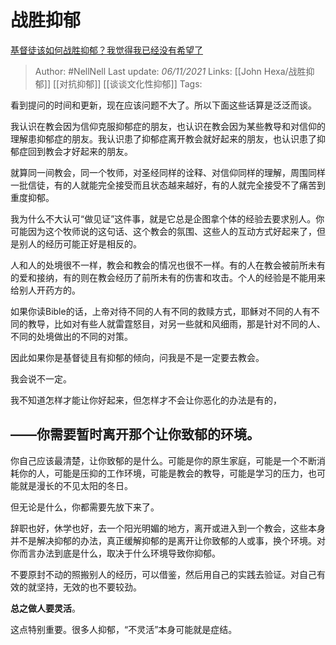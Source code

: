 # 战胜抑郁
[基督徒该如何战胜抑郁？我觉得我已经没有希望了](https://www.zhihu.com/question/41754545/answer/2197913750)

> Author: #NellNell 
Last update: *06/11/2021* 
Links: [[John Hexa/战胜抑郁]] [[对抗抑郁]] [[谈谈文化性抑郁]]
Tags:  
  

看到提问的时间和更新，现在应该问题不大了。所以下面这些话算是泛泛而谈。

我认识在教会因为信仰克服抑郁症的朋友，也认识在教会因为某些教导和对信仰的理解患抑郁症的朋友。我认识患了抑郁症离开教会就好起来的朋友，也认识患了抑郁症回到教会才好起来的朋友。

就算同一间教会，同一个牧师，对圣经同样的诠释、对信仰同样的理解，周围同样一批信徒，有的人就能完全接受而且状态越来越好，有的人就完全接受不了痛苦到重度抑郁。

我为什么不大认可“做见证”这件事，就是它总是企图拿个体的经验去要求别人。你可能因为这个牧师说的这句话、这个教会的氛围、这些人的互动方式好起来了，但是别人的经历可能正好是相反的。

人和人的处境很不一样，教会和教会的情况也很不一样。有的人在教会被前所未有的爱和接纳，有的则在教会经历了前所未有的伤害和攻击。个人的经验是不能用来给别人开药方的。

如果你读Bible的话，上帝对待不同的人有不同的救赎方式，耶稣对不同的人有不同的教导，比如对有些人就雷霆怒目，对另一些就和风细雨，那是针对不同的人、不同的处境做出的不同的对策。

因此如果你是基督徒且有抑郁的倾向，问我是不是一定要去教会。

我会说不一定。

我不知道怎样才能让你好起来，但怎样才不会让你恶化的办法是有的，

## **——你需要暂时离开那个让你致郁的环境。**

你自己应该最清楚，让你致郁的是什么。可能是你的原生家庭，可能是一个不断消耗你的人，可能是压抑的工作环境，可能是教会的教导，可能是学习的压力，也可能就是漫长的不见太阳的冬日。

但无论是什么，你都需要先放下来了。

辞职也好，休学也好，去一个阳光明媚的地方，离开或进入到一个教会，这些本身并不是解决抑郁的办法，真正缓解抑郁的是离开让你致郁的人或事，换个环境。对你而言办法到底是什么，取决于什么环境导致你抑郁。

不要原封不动的照搬别人的经历，可以借鉴，然后用自己的实践去验证。对自己有效的就坚持，无效的也不要较劲。

**总之做人要灵活**。

这点特别重要。很多人抑郁，“不灵活”本身可能就是症结。